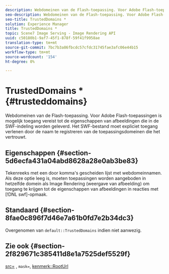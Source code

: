 ```yaml
---
description: Webdomeinen van de Flash-toepassing. Voor Adobe Flash-toepassingen is mogelijk toegang vereist tot de eigenschappen van afbeeldingen die in de SWF-indeling worden geleverd. Het SWF-bestand moet expliciet toegang verlenen door de naam te registreren van de toepassingsdomeinen die het vertrouwt.
seo-description: Webdomeinen van de Flash-toepassing. Voor Adobe Flash-toepassingen is mogelijk toegang vereist tot de eigenschappen van afbeeldingen die in de SWF-indeling worden geleverd. Het SWF-bestand moet expliciet toegang verlenen door de naam te registreren van de toepassingsdomeinen die het vertrouwt.
seo-title: TrustedDomains *
solution: Experience Manager
title: TrustedDomains *
topic: Scene7 Image Serving - Image Rendering API
uuid: c50180b1-9af7-45f1-878f-59f41f9958ae
translation-type: tm+mt
source-git-commit: 7bc7b3a86fbcdc57cfdc31745fae3afc06e44b15
workflow-type: tm+mt
source-wordcount: '154'
ht-degree: 0%

---
```



# TrustedDomains *{#trusteddomains}

Webdomeinen van de Flash-toepassing. Voor Adobe Flash-toepassingen is mogelijk toegang vereist tot de eigenschappen van afbeeldingen die in de SWF-indeling worden geleverd. Het SWF-bestand moet expliciet toegang verlenen door de naam te registreren van de toepassingsdomeinen die het vertrouwt.

## Eigenschappen {#section-5d6ecfa431a04abd8628a28e0ab3be83}

Tekenreeks met een door komma&#39;s gescheiden lijst met webdomeinnamen. Als deze optie leeg is, moeten toepassingen worden aangeboden in hetzelfde domein als Image Rendering (weergave van afbeelding) om toegang te krijgen tot de eigenschappen van afbeeldingen in reacties met [!DNL swf]-opmaak.

## Standaard {#section-8fae0c896f7d46e7a61b0fd7e2b34dc3}

Overgenomen van `default::TrustedDomains` indien niet aanwezig.

## Zie ook {#section-2f829671c385411d8e1a7525def5529f}

[src=](../../../../../ir-api/http-protocol/image-rendering-api-ref/c-ir-http-protocol-ref/c-ir-http-protocol-command-reference/r-ir-src.md#reference-62c98abad22149d68d405ed6aaff8272) ,  `mask=`,  [kenmerk::RootUrl](../../../../../ir-api/material-cat/image-rendering-api-ref/c-ir-material-catalog/c-ir-attributes-reference/r-ir-rooturl.md#reference-b8d706a573814802bd6794223cc78402)
